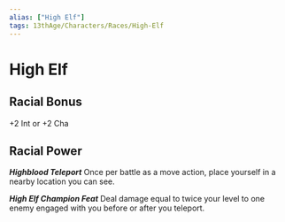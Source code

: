 ```yaml
---
alias: ["High Elf"]
tags: 13thAge/Characters/Races/High-Elf
---
```

# High Elf

## Racial Bonus

+2 Int or +2 Cha

## Racial Power

***Highblood Teleport***
Once per battle as a move action, place yourself in a nearby location you can see.

***High Elf Champion Feat***
Deal damage equal to twice your level to one enemy engaged with you before or after you teleport.
